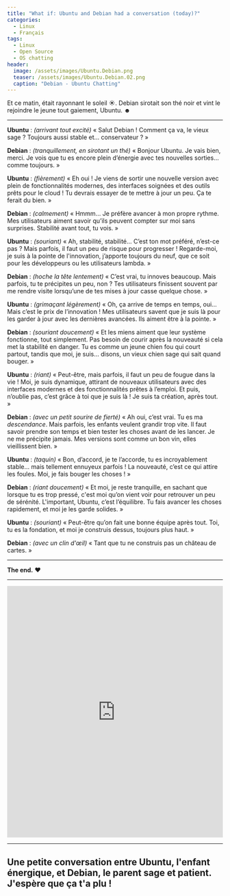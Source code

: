 ```yaml
---
title: "What if: Ubuntu and Debian had a conversation (today)?"
categories:
  - Linux
  - Français
tags:
  - Linux
  - Open Source
  - OS chatting
header:
  image: /assets/images/Ubuntu.Debian.png
  teaser: /assets/images/Ubuntu.Debian.02.png
  caption: "Debian - Ubuntu Chatting"
---
```


Et ce matin, était rayonnant le soleil ☀. Debian sirotait son thé noir et vint le rejoindre le jeune tout gaiement, Ubuntu. ☻

---

**Ubuntu** : *(arrivant tout excité)* « Salut Debian ! Comment ça va, le vieux sage ? Toujours aussi stable et... conservateur ? »

**Debian** : *(tranquillement, en sirotant un thé)* « Bonjour Ubuntu. Je vais bien, merci. Je vois que tu es encore plein d’énergie avec tes nouvelles sorties... comme toujours. »

**Ubuntu** : *(fièrement)* « Eh oui ! Je viens de sortir une nouvelle version avec plein de fonctionnalités modernes, des interfaces soignées et des outils prêts pour le cloud ! Tu devrais essayer de te mettre à jour un peu. Ça te ferait du bien. »

**Debian** : *(calmement)* « Hmmm… Je préfère avancer à mon propre rythme. Mes utilisateurs aiment savoir qu’ils peuvent compter sur moi sans surprises. Stabilité avant tout, tu vois. »

**Ubuntu** : *(souriant)* « Ah, stabilité, stabilité… C’est ton mot préféré, n’est-ce pas ? Mais parfois, il faut un peu de risque pour progresser ! Regarde-moi, je suis à la pointe de l'innovation, j’apporte toujours du neuf, que ce soit pour les développeurs ou les utilisateurs lambda. »

**Debian** : *(hoche la tête lentement)* « C’est vrai, tu innoves beaucoup. Mais parfois, tu te précipites un peu, non ? Tes utilisateurs finissent souvent par me rendre visite lorsqu’une de tes mises à jour casse quelque chose. »

**Ubuntu** : *(grimaçant légèrement)* « Oh, ça arrive de temps en temps, oui… Mais c’est le prix de l’innovation ! Mes utilisateurs savent que je suis là pour les garder à jour avec les dernières avancées. Ils aiment être à la pointe. »

**Debian** : *(souriant doucement)* « Et les miens aiment que leur système fonctionne, tout simplement. Pas besoin de courir après la nouveauté si cela met la stabilité en danger. Tu es comme un jeune chien fou qui court partout, tandis que moi, je suis… disons, un vieux chien sage qui sait quand bouger. »

**Ubuntu** : *(riant)* « Peut-être, mais parfois, il faut un peu de fougue dans la vie ! Moi, je suis dynamique, attirant de nouveaux utilisateurs avec des interfaces modernes et des fonctionnalités prêtes à l’emploi. Et puis, n’oublie pas, c’est grâce à toi que je suis là ! Je suis ta création, après tout. »

**Debian** : *(avec un petit sourire de fierté)* « Ah oui, c’est vrai. Tu es ma *descendance*. Mais parfois, les enfants veulent grandir trop vite. Il faut savoir prendre son temps et bien tester les choses avant de les lancer. Je ne me précipite jamais. Mes versions sont comme un bon vin, elles vieillissent bien. »

**Ubuntu** : *(taquin)* « Bon, d’accord, je te l’accorde, tu es incroyablement stable... mais tellement ennuyeux parfois ! La nouveauté, c’est ce qui attire les foules. Moi, je fais bouger les choses ! »

**Debian** : *(riant doucement)* « Et moi, je reste tranquille, en sachant que lorsque tu es trop pressé, c'est moi qu’on vient voir pour retrouver un peu de sérénité. L'important, Ubuntu, c’est l’équilibre. Tu fais avancer les choses rapidement, et moi je les garde solides. »

**Ubuntu** : *(souriant)* « Peut-être qu’on fait une bonne équipe après tout. Toi, tu es la fondation, et moi je construis dessus, toujours plus haut. »

**Debian** : *(avec un clin d'œil)* « Tant que tu ne construis pas un château de cartes. »

---

**The end.** ❤

---

<iframe src="https://www.linkedin.com/embed/feed/update/urn:li:ugcPost:7246640930387021824" height="587" width="504" frameborder="0" allowfullscreen="" title="Embedded post"></iframe>

---

Une petite conversation entre Ubuntu, l'enfant énergique, et Debian, le parent sage et patient. J'espère que ça t'a plu !
---
